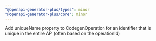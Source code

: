 ```yaml
---
"@openapi-generator-plus/types": minor
"@openapi-generator-plus/core": minor
---
```


Add uniqueName property to CodegenOperation for an identifier that is unique in the entire API (often based on the operationId)
